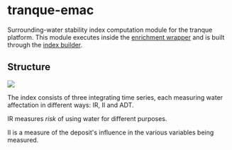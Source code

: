 tranque-emac
============

Surrounding-water stability index computation module for the tranque
platform. This module executes inside the [enrichment
wrapper](https://gitlab.com/Inria-Chile/tranque/enrichment) and is
built through the [index
builder](https://gitlab.com/Inria-Chile/tranque/index-builder).

Structure
---------

![](https://gitlab.com/Inria-Chile/tranque/emac/raw/master/graphs/full.svg)

The index consists of three integrating time series, each measuring
water affectation in different ways: IR, II and ADT.

IR measures *risk* of using water for different purposes.

II is a measure of the deposit's influence in the various variables
being measured.
